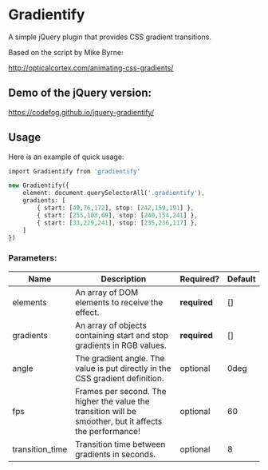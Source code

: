 # Gradientify

A simple jQuery plugin that provides CSS gradient transitions.

Based on the script by Mike Byrne:

http://opticalcortex.com/animating-css-gradients/

## Demo of the jQuery version:

https://codefog.github.io/jquery-gradientify/

## Usage

Here is an example of quick usage:

```php
import Gradientify from 'gradientify'

new Gradientify({	
	element: document.querySelectorAll('.gradientify'),
    gradients: [
        { start: [49,76,172], stop: [242,159,191] },
        { start: [255,103,69], stop: [240,154,241] },
        { start: [33,229,241], stop: [235,236,117] },
    ]
})
```

### Parameters:

Name | Description | Required? | Default 
---- | ----------- | -------- | -------
elements | An array of DOM elements to receive the effect. | **required** | []
gradients | An array of objects containing start and stop gradients in RGB values. | **required** | []
angle | The gradient angle. The value is put directly in the CSS gradient definition. | optional | 0deg
fps | Frames per second. The higher the value the transition will be smoother, but it affects the performance! | optional | 60
transition_time | Transition time between gradients in seconds. | optional | 8